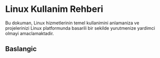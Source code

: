 # Linux Kullanim Rehberi

Bu dokuman, Linux hizmetlerinin temel kullanimini anlamaniza ve projelerinizi Linux platformunda basarili bir sekilde yurutmenize yardimci olmayi amaclamaktadir.

## Baslangic

